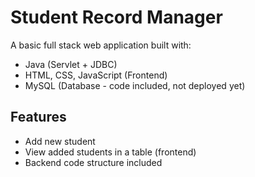 # Student Record Manager

A basic full stack web application built with:

- Java (Servlet + JDBC)
- HTML, CSS, JavaScript (Frontend)
- MySQL (Database - code included, not deployed yet)

## Features

- Add new student
- View added students in a table (frontend)
- Backend code structure included


